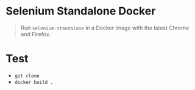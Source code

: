 # Selenium Standalone Docker
> Run `selenium-standalone` in a Docker image with the latest Chrome and Firefox.

# Test

* `git clone`
* `docker build .`